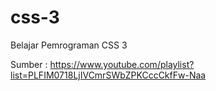 # css-3

Belajar Pemrograman CSS 3

Sumber : https://www.youtube.com/playlist?list=PLFIM0718LjIVCmrSWbZPKCccCkfFw-Naa
